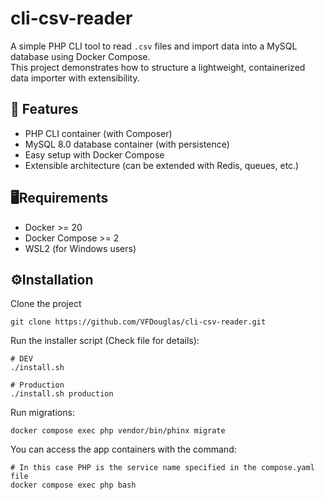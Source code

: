 # cli-csv-reader
A simple PHP CLI tool to read `.csv` files and import data into a MySQL database using Docker Compose.  
This project demonstrates how to structure a lightweight, containerized data importer with extensibility.

## 🚀 Features
- PHP CLI container (with Composer)
- MySQL 8.0 database container (with persistence)
- Easy setup with Docker Compose
- Extensible architecture (can be extended with Redis, queues, etc.)

## 🖥️Requirements
- Docker >= 20
- Docker Compose >= 2
- WSL2 (for Windows users)

## ⚙️Installation

Clone the project
```
git clone https://github.com/VFDouglas/cli-csv-reader.git
```
Run the installer script (Check file for details):
```
# DEV
./install.sh

# Production
./install.sh production
```
Run migrations:
```
docker compose exec php vendor/bin/phinx migrate
```

You can access the app containers with the command:
```
# In this case PHP is the service name specified in the compose.yaml file
docker compose exec php bash
```
